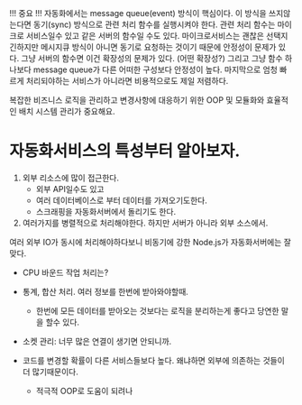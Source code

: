 !!! 중요 !!!
자동화에서는 message queue(event) 방식이 핵심이다.
이 방식을 쓰지않는다면 동기(sync) 방식으로 관련 처리 함수를 실행시켜야 한다. 
관련 처리 함수는 마이크로 서비스일수 있고 같은 서버의 함수일 수도 있다.
마이크로서비스는 괜찮은 선택지긴하지만 메시지큐 방식이 아니면 동기로 요청하는 것이기 때문에 안정성이 문제가 있다.
그냥 서버의 함수면 이건 확장성의 문제가 있다. (어떤 확장성?)
그리고 그냥 함수 하나보다 message queue가 다른 어떠한 구성보다 안정성이 높다.
마지막으로 엄청 빠르게 처리되야하는 서비스가 아니라면 비용적으로도 제일 저렴하다.


복잡한 비즈니스 로직을 관리하고 변경사항에 대응하기 위한 OOP 및 모듈화와 효율적인 배치 시스템 관리가 중요해요.

# 자동화서비스의 특성부터 알아보자.
1. 외부 리소스에 많이 접근한다.
    - 외부 API일수도 있고
    - 여러 데이터베이스로 부터 데이터를 가져오기도한다.
    - 스크래핑을 자동화서버에서 돌리기도 한다.
2. 여러가지를 병렬적으로 처리해야한다. 하지만 서버가 아니라 외부 소스에서.

여러 외부 IO가 동시에 처리해야하다보니 비동기에 강한 Node.js가 자동화서버에는 잘 맞다.


- CPU 바운드 작업 처리는?
- 통계, 합산 처리. 여러 정보를 한번에 받아와야할때.
    - 한번에 모든 데이터를 받아오는 것보다는 로직을 분리하는게 좋다고 당연한 말을 할수 있다.


- 소켓 관리: 너무 많은 연결이 생기면 안되니까.

- 코드를 변경할 확률이 다른 서비스들보다 높다. 왜냐하면 외부에 의존하는 것들이 더 많기때문이다.
    - 적극적 OOP로 도움이 되려나